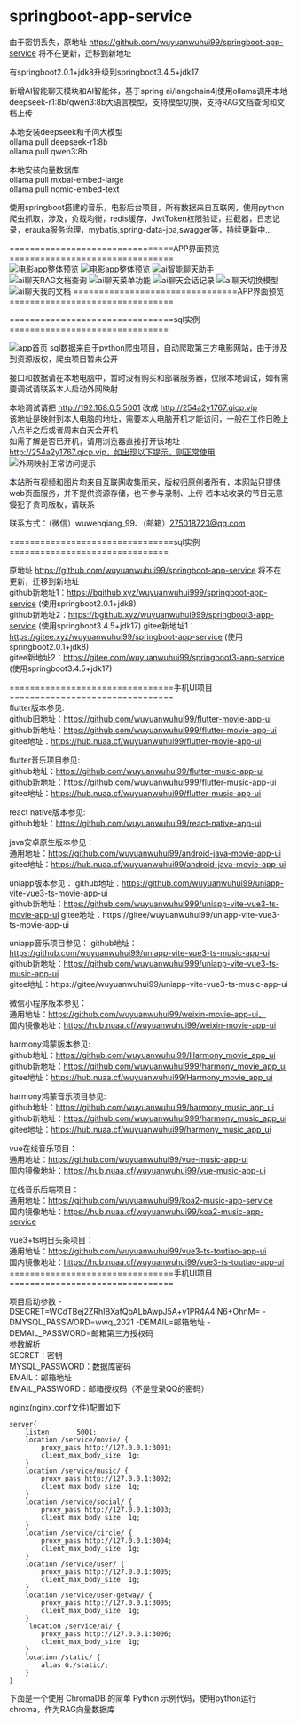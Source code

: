 # springboot-app-service

由于密钥丢失，原地址 https://github.com/wuyuanwuhui99/springboot-app-service  将不在更新，迁移到新地址

有springboot2.0.1+jdk8升级到springboot3.4.5+jdk17

新增AI智能聊天模块和AI智能体，基于spring ai/langchain4j使用ollama调用本地deepseek-r1:8b/qwen3:8b大语言模型，支持模型切换，支持RAG文档查询和文档上传   

本地安装deepseek和千问大模型   
ollama pull deepseek-r1:8b   
ollama pull qwen3:8b  

本地安装向量数据库   
ollama pull mxbai-embed-large   
ollama pull nomic-embed-text   

使用springboot搭建的音乐，电影后台项目，所有数据来自互联网，使用python爬虫抓取，涉及，负载均衡，redis缓存，JwtToken权限验证，拦截器，日志记录，erauka服务治理，mybatis,spring-data-jpa,swagger等，持续更新中...   

================================APP界面预览================================   
![电影app整体预览](./%E7%94%B5%E5%BD%B1app%E6%95%B4%E4%BD%93%E9%A2%84%E8%A7%88.jpg)
![电影app整体预览](./音乐整体预览图.png)
![ai智能聊天助手](ai智能聊天助手.png)
![ai聊天RAG文档查询](ai聊天RAG文档查询.png)
![ai聊天菜单功能](ai聊天菜单功能.png)
![ai聊天会话记录](ai聊天会话记录.png)
![ai聊天切换模型](ai聊天切换模型.png)
![ai聊天我的文档](ai聊天我的文档.png)
================================APP界面预览================================   

================================sql实例===============================   

![app首页](https://raw.githubusercontent.com/wuyuanwuhui99/springboot-app-service/main/mysql.png)
sql数据来自于python爬虫项目，自动爬取第三方电影网站，由于涉及到资源版权，爬虫项目暂未公开

接口和数据请在本地电脑中，暂时没有购买和部署服务器，仅限本地调试，如有需要调试请联系本人启动外网映射

本地调试请把 http://192.168.0.5:5001 改成 http://254a2y1767.qicp.vip    
该地址是映射到本人电脑的地址，需要本人电脑开机才能访问，一般在工作日晚上八点半之后或者周末白天会开机   
如需了解是否已开机，请用浏览器直接打开该地址：http://254a2y1767.qicp.vip，如出现以下提示，则正常使用   
![外网映射正常访问提示](外网映射正常访问提示.png)

本站所有视频和图片均来自互联网收集而来，版权归原创者所有，本网站只提供web页面服务，并不提供资源存储，也不参与录制、上传 若本站收录的节目无意侵犯了贵司版权，请联系

联系方式：（微信）wuwenqiang_99、（邮箱）275018723@qq.com

================================sql实例===============================   


原地址 https://github.com/wuyuanwuhui99/springboot-app-service  将不在更新，迁移到新地址   
github新地址1：https://bgithub.xyz/wuyuanwuhui999/springboot-app-service (使用springboot2.0.1+jdk8)   
github新地址2：https://bgithub.xyz/wuyuanwuhui999/springboot3-app-service (使用springboot3.4.5+jdk17)
gitee新地址1：https://gitee.xyz/wuyuanwuhui99/springboot-app-service (使用springboot2.0.1+jdk8)   
gitee新地址2：https://gitee.com/wuyuanwuhui99/springboot3-app-service (使用springboot3.4.5+jdk17)

================================手机UI项目================================   
flutter版本参见:   
github旧地址：https://github.com/wuyuanwuhui99/flutter-movie-app-ui   
github新地址：https://github.com/wuyuanwuhui999/flutter-movie-app-ui   
gitee地址：https://hub.nuaa.cf/wuyuanwuhui99/flutter-movie-app-ui

flutter音乐项目参见:   
github地址：https://github.com/wuyuanwuhui99/flutter-music-app-ui   
github新地址：https://github.com/wuyuanwuhui999/flutter-music-app-ui    
gitee地址：https://hub.nuaa.cf/wuyuanwuhui99/flutter-music-app-ui

react native版本参见:   
github地址：https://github.com/wuyuanwuhui99/react-native-app-ui   

java安卓原生版本参见：  
通用地址：https://github.com/wuyuanwuhui99/android-java-movie-app-ui   
gitee地址：https://hub.nuaa.cf/wuyuanwuhui99/android-java-movie-app-ui

uniapp版本参见：
github地址：https://github.com/wuyuanwuhui99/uniapp-vite-vue3-ts-movie-app-ui   
github新地址：https://github.com/wuyuanwuhui999/uniapp-vite-vue3-ts-movie-app-ui 
gitee地址：https://gitee/wuyuanwuhui99/uniapp-vite-vue3-ts-movie-app-ui  

uniapp音乐项目参见：
github地址：https://github.com/wuyuanwuhui99/uniapp-vite-vue3-ts-music-app-ui   
github新地址：https://github.com/wuyuanwuhui999/uniapp-vite-vue3-ts-music-app-ui   
gitee地址：https://gitee/wuyuanwuhui99/uniapp-vite-vue3-ts-music-app-ui  

微信小程序版本参见：  
通用地址：https://github.com/wuyuanwuhui99/weixin-movie-app-ui、  
国内镜像地址：https://hub.nuaa.cf/wuyuanwuhui99/weixin-movie-app-ui

harmony鸿蒙版本参见:   
github地址：https://github.com/wuyuanwuhui99/Harmony_movie_app_ui   
github新地址：https://github.com/wuyuanwuhui999/harmony_movie_app_ui  
gitee地址：https://hub.nuaa.cf/wuyuanwuhui99/Harmony_movie_app_ui

harmony鸿蒙音乐项目参见:   
github地址：https://github.com/wuyuanwuhui99/harmony_music_app_ui   
github新地址：https://github.com/wuyuanwuhui999/harmony_music_app_ui    
gitee地址：https://hub.nuaa.cf/wuyuanwuhui99/harmony_music_app_ui

vue在线音乐项目：  
通用地址：https://github.com/wuyuanwuhui99/vue-music-app-ui   
国内镜像地址：https://hub.nuaa.cf/wuyuanwuhui99/vue-music-app-ui

在线音乐后端项目：  
通用地址：https://github.com/wuyuanwuhui99/koa2-music-app-service   
国内镜像地址：https://hub.nuaa.cf/wuyuanwuhui99/koa2-music-app-service

vue3+ts明日头条项目：  
通用地址：https://github.com/wuyuanwuhui99/vue3-ts-toutiao-app-ui  
国内镜像地址：https://hub.nuaa.cf/wuyuanwuhui99/vue3-ts-toutiao-app-ui   
================================手机UI项目================================   

项目启动参数 -DSECRET=WCdTBej2ZRhIBXafQbALbAwpJ5A+v1PR4A4IN6+OhnM= -DMYSQL_PASSWORD=wwq_2021 -DEMAIL=邮箱地址 -DEMAIL_PASSWORD=邮箱第三方授权码   
参数解析   
SECRET：密钥   
MYSQL_PASSWORD：数据库密码   
EMAIL：邮箱地址   
EMAIL_PASSWORD：邮箱授权码（不是登录QQ的密码）   

nginx(nginx.conf文件)配置如下   
```
server{
    listen       5001;
    location /service/movie/ {
        proxy_pass http://127.0.0.1:3001;
        client_max_body_size  1g;
    }
    location /service/music/ {
        proxy_pass http://127.0.0.1:3002;
        client_max_body_size  1g;
    }
    location /service/social/ {
        proxy_pass http://127.0.0.1:3003;
        client_max_body_size  1g;
    }
    location /service/circle/ {
        proxy_pass http://127.0.0.1:3004;
        client_max_body_size  1g;
    }
    location /service/user/ {
        proxy_pass http://127.0.0.1:3005;
        client_max_body_size  1g;
    }
    location /service/user-getway/ {
        proxy_pass http://127.0.0.1:3005;
        client_max_body_size  1g;
    }
     location /service/ai/ {
        proxy_pass http://127.0.0.1:3006;
        client_max_body_size  1g;
    }
    location /static/ {
        alias G:/static/;
    }
}
```

下面是一个使用 ChromaDB 的简单 Python 示例代码，使用python运行chroma，作为RAG向量数据库